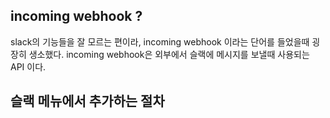 ## incoming webhook ?
slack의 기능들을 잘 모르는 편이라, incoming webhook 이라는 단어를 들었을때 굉장히 생소했다. incoming webhook은 외부에서 슬랙에 메시지를 보낼때 사용되는 API 이다.   

## 슬랙 메뉴에서 추가하는 절차
